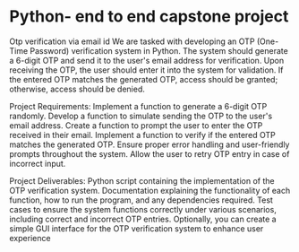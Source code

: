 # Python- end to end capstone project
Otp verification via email id
We are tasked with developing an OTP (One-Time Password) verification system in Python. The system should generate a 6-digit OTP and send it to the user's email address for verification. Upon receiving the OTP, the user should enter it into the system for validation. If the entered OTP matches the generated OTP, access should be granted; otherwise, access should be denied.

Project Requirements:
Implement a function to generate a 6-digit OTP randomly.
Develop a function to simulate sending the OTP to the user's email address.
Create a function to prompt the user to enter the OTP received in their email.
Implement a function to verify if the entered OTP matches the generated OTP.
Ensure proper error handling and user-friendly prompts throughout the system.
Allow the user to retry OTP entry in case of incorrect input.

Project Deliverables:
Python script containing the implementation of the OTP verification system.
Documentation explaining the functionality of each function, how to run the program, and any dependencies required.
Test cases to ensure the system functions correctly under various scenarios, including correct and incorrect OTP entries.
Optionally, you can create a simple GUI interface for the OTP verification system to enhance user experience
